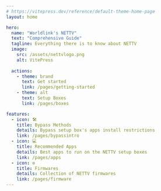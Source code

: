 ```yaml
---
# https://vitepress.dev/reference/default-theme-home-page
layout: home

hero:
  name: "Worldlink's NETTV"
  text: "Comprehensive Guide"
  tagline: Everything there is to know about NETTV
  image:
    src: /assets/nettvlogo.png
    alt: VitePress
    
  actions:
    - theme: brand
      text: Get started
      link: /pages/getting-started
    - theme: alt
      text: Setup Boxes
      link: /pages/boxes

features:
  - icon: 🛠️
    title: Bypass Methods
    details: Bypass setup box's apps install restrictions
    link: /pages/bypassintro  
  - icon: 💻
    title: Recommended Apps
    details: Best apps to run on the NETTV setup boxes
    link: /pages/apps
  - icon: ⚙️
    title: Firmwares
    details: Collection of NETTV firmwares 
    link: /pages/firmware
---
```


